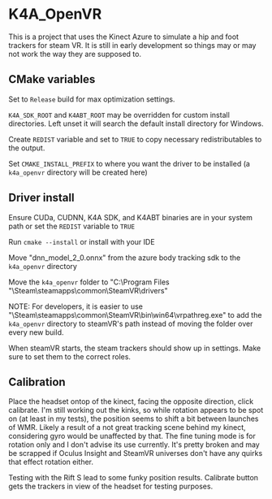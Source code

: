 # K4A_OpenVR

This is a project that uses the Kinect Azure to simulate a hip and foot trackers for steam VR. It is still in early development so things may or may not work the way they are supposed to.

## CMake variables
Set to `Release` build for max optimization settings.

`K4A_SDK_ROOT` and `K4ABT_ROOT` may be overridden for custom install directories. Left unset it will search the default install directory for Windows.

Create `REDIST` variable and set to `TRUE` to copy necessary redistributables to the output.

Set `CMAKE_INSTALL_PREFIX` to where you want the driver to be installed (a `k4a_openvr` directory will be created here)

## Driver install

Ensure CUDa, CUDNN, K4A SDK, and K4ABT binaries are in your system path or set the `REDIST` variable to `TRUE`

Run `cmake --install` or install with your IDE

Move "dnn_model_2_0.onnx" from the azure body tracking sdk to the `k4a_openvr` directory

Move the `k4a_openvr` folder to "C:\Program Files "<your install directory>\Steam\steamapps\common\SteamVR\drivers"
  
NOTE:
For developers, it is easier to use "<your install directory>\Steam\steamapps\common\SteamVR\bin\win64\vrpathreg.exe" to add the `k4a_openvr` directory to steamVR's path instead of moving the folder over every new build.

When steamVR starts, the steam trackers should show up in settings. Make sure to set them to the correct roles.

## Calibration

Place the headset ontop of the kinect, facing the opposite direction, click calibrate.
I'm still working out the kinks, so while rotation appears to be spot on (at least in my tests), the position seems to shift a bit between launches of WMR.
Likely a result of a not great tracking scene behind my kinect, considering gyro would be unaffected by that.
The fine tuning mode is for rotation only and I don't advise its use currently. It's pretty broken and may be scrapped if Oculus Insight and SteamVR universes don't have any quirks that effect rotation either.

Testing with the Rift S lead to some funky position results. Calibrate button gets the trackers in view of the headset for testing purposes. 
